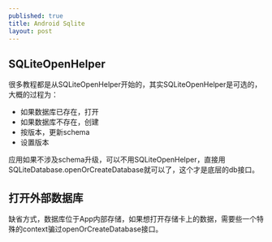 ```yaml
---
published: true
title: Android Sqlite
layout: post
---
```


## SQLiteOpenHelper

很多教程都是从SQLiteOpenHelper开始的，其实SQLiteOpenHelper是可选的，大概的过程为：

* 如果数据库已存在，打开
* 如果数据库不存在，创建
* 按版本，更新schema
* 设置版本

应用如果不涉及schema升级，可以不用SQLiteOpenHelper，直接用SQLiteDatabase.openOrCreateDatabase就可以了，这个才是底层的db接口。

## 打开外部数据库

缺省方式，数据库位于App内部存储，如果想打开存储卡上的数据，需要些一个特殊的context骗过openOrCreateDatabase接口。